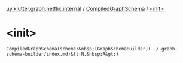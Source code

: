 [uy.klutter.graph.netflix.internal](../index.md) / [CompiledGraphSchema](index.md) / [&lt;init&gt;](.)


# &lt;init&gt;

`CompiledGraphSchema(schema:&nbsp;[GraphSchemaBuilder](../-graph-schema-builder/index.md)&lt;N,&nbsp;R&gt;)`


